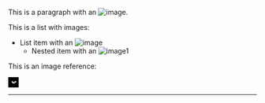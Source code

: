 This is a paragraph with an ![image](https://example.com/image.png).

This is a list with images:

- List item with an ![image](https://example.com/list-image.png)
    - Nested item with an ![image1]

This is an image reference:

![image-b64]

---


[image1]: https://example.com/nested-image.png

[image-b64]: <data:image/png;base64,iVBORw0KGgoAAAANSUhEUgAAABUAAAAVBAMAAABbObilAAAAMFBMVEX///9wcHBwcHBwcHBwcHBwcHBwcHAAAAAAAAAAAAAAAAAAAAAAAAAAAAAAAAAAAAAKeozJAAAABnRSTlMAZoiZzN091q78AAAAOElEQVR4XmP8zwADH5ngTAYGarI/KTB8EgLSLCCBTwqfsKnhY/jE8A4m/gDIZYCq5wOJYqqnBhsA1zsKECM4W0sAAAAASUVORK5CYII=>
